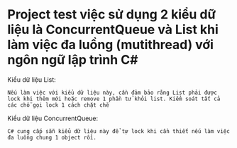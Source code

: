 # Project test việc sử dụng 2 kiểu dữ liệu là ConcurrentQueue và List khi làm việc đa luồng (mutithread) với ngôn ngữ lập trình C#

Kiểu dữ liệu List:

```
Nếu làm việc với kiểu dữ liệu này, cần đảm bảo rằng List phải được lock khi thêm mới hoặc remove 1 phần tử khỏi list. Kiểm soát tất cả các chỗ gọi lock 1 cách chặt chẽ
```

Kiểu dữ liệu ConcurrentQueue:

```
C# cung cấp sẵn kiểu dữ liệu này để tự lock khi cần thiết nếu làm việc đa luồng chung 1 object rồi.
```
